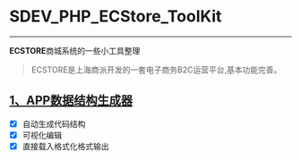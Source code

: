 # SDEV_PHP_ECStore_ToolKit

------

**ECSTORE**商城系统的一些小工具整理
> ECSTORE是上海商派开发的一套电子商务B2C运营平台,基本功能完善。 

## [1、APP数据结构生成器](http://www.ipodmp.com/)

- [x] 自动生成代码结构
- [x] 可视化编辑
- [x] 直接载入格式化格式输出
